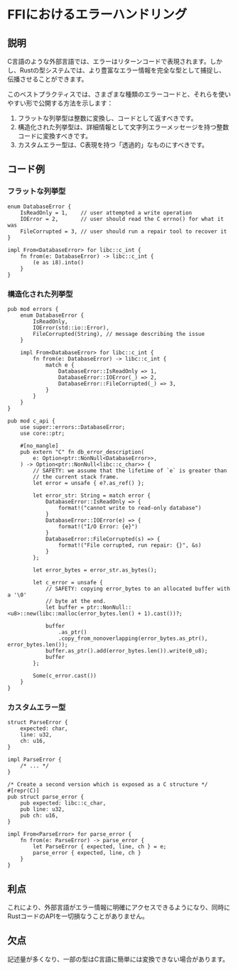 # FFIにおけるエラーハンドリング

## 説明

C言語のような外部言語では、エラーはリターンコードで表現されます。しかし、Rustの型システムでは、より豊富なエラー情報を完全な型として捕捉し、伝播させることができます。

このベストプラクティスでは、さまざまな種類のエラーコードと、それらを使いやすい形で公開する方法を示します：

1. フラットな列挙型は整数に変換し、コードとして返すべきです。
2. 構造化された列挙型は、詳細情報として文字列エラーメッセージを持つ整数コードに変換すべきです。
3. カスタムエラー型は、C表現を持つ「透過的」なものにすべきです。

## コード例

### フラットな列挙型

```rust,ignore
enum DatabaseError {
    IsReadOnly = 1,    // user attempted a write operation
    IOError = 2,       // user should read the C errno() for what it was
    FileCorrupted = 3, // user should run a repair tool to recover it
}

impl From<DatabaseError> for libc::c_int {
    fn from(e: DatabaseError) -> libc::c_int {
        (e as i8).into()
    }
}
```

### 構造化された列挙型

```rust,ignore
pub mod errors {
    enum DatabaseError {
        IsReadOnly,
        IOError(std::io::Error),
        FileCorrupted(String), // message describing the issue
    }

    impl From<DatabaseError> for libc::c_int {
        fn from(e: DatabaseError) -> libc::c_int {
            match e {
                DatabaseError::IsReadOnly => 1,
                DatabaseError::IOError(_) => 2,
                DatabaseError::FileCorrupted(_) => 3,
            }
        }
    }
}

pub mod c_api {
    use super::errors::DatabaseError;
    use core::ptr;

    #[no_mangle]
    pub extern "C" fn db_error_description(
        e: Option<ptr::NonNull<DatabaseError>>,
    ) -> Option<ptr::NonNull<libc::c_char>> {
        // SAFETY: we assume that the lifetime of `e` is greater than
        // the current stack frame.
        let error = unsafe { e?.as_ref() };

        let error_str: String = match error {
            DatabaseError::IsReadOnly => {
                format!("cannot write to read-only database")
            }
            DatabaseError::IOError(e) => {
                format!("I/O Error: {e}")
            }
            DatabaseError::FileCorrupted(s) => {
                format!("File corrupted, run repair: {}", &s)
            }
        };

        let error_bytes = error_str.as_bytes();

        let c_error = unsafe {
            // SAFETY: copying error_bytes to an allocated buffer with a '\0'
            // byte at the end.
            let buffer = ptr::NonNull::<u8>::new(libc::malloc(error_bytes.len() + 1).cast())?;

            buffer
                .as_ptr()
                .copy_from_nonoverlapping(error_bytes.as_ptr(), error_bytes.len());
            buffer.as_ptr().add(error_bytes.len()).write(0_u8);
            buffer
        };

        Some(c_error.cast())
    }
}
```

### カスタムエラー型

```rust,ignore
struct ParseError {
    expected: char,
    line: u32,
    ch: u16,
}

impl ParseError {
    /* ... */
}

/* Create a second version which is exposed as a C structure */
#[repr(C)]
pub struct parse_error {
    pub expected: libc::c_char,
    pub line: u32,
    pub ch: u16,
}

impl From<ParseError> for parse_error {
    fn from(e: ParseError) -> parse_error {
        let ParseError { expected, line, ch } = e;
        parse_error { expected, line, ch }
    }
}
```

## 利点

これにより、外部言語がエラー情報に明確にアクセスできるようになり、同時にRustコードのAPIを一切損なうことがありません。

## 欠点

記述量が多くなり、一部の型はC言語に簡単には変換できない場合があります。

